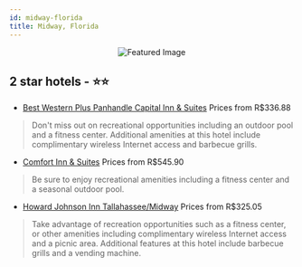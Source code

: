 ```yaml
---
id: midway-florida
title: Midway, Florida
---
```


<center><img src="https://i.travelapi.com/hotels/2000000/1370000/1367200/1367194/27e93976_z.jpg" alt="Featured Image" /></center>


##  2 star hotels - ⭐️⭐️

-    [Best Western Plus Panhandle Capital Inn & Suites](https://www.hurb.com/br/hotels/midway/best-western-plus-panhandle-capital-inn-suites-JNP-JP140435?cmp=18055) Prices from R$336.88
   > Don't miss out on recreational opportunities including an outdoor pool and a fitness center. Additional amenities at this hotel include complimentary wireless Internet access and barbecue grills.
-    [Comfort Inn & Suites](https://www.hurb.com/br/hotels/midway/comfort-inn-suites-JNP-JP019686?cmp=18055) Prices from R$545.90
   > Be sure to enjoy recreational amenities including a fitness center and a seasonal outdoor pool.
-    [Howard Johnson Inn Tallahassee/Midway](https://www.hurb.com/br/hotels/midway/howard-johnson-inn-tallahassee-midway-JNP-JP184268?cmp=18055) Prices from R$325.05
   > Take advantage of recreation opportunities such as a fitness center, or other amenities including complimentary wireless Internet access and a picnic area. Additional features at this hotel include barbecue grills and a vending machine.
